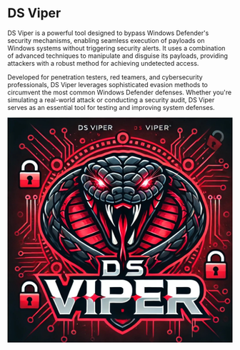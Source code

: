 # DS Viper

DS Viper is a powerful tool designed to bypass Windows Defender's security mechanisms, enabling seamless execution of payloads on Windows systems without triggering security alerts. It uses a combination of advanced techniques to manipulate and disguise its payloads, providing attackers with a robust method for achieving undetected access.

Developed for penetration testers, red teamers, and cybersecurity professionals, DS Viper leverages sophisticated evasion methods to circumvent the most common Windows Defender defenses. Whether you're simulating a real-world attack or conducting a security audit, DS Viper serves as an essential tool for testing and improving system defenses.

![image_alt](https://github.com/dagowda/DSViper/blob/4069787170698e4f9b8869c0828c8dab34a1b743/img1.jpg)

